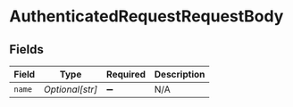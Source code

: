 # AuthenticatedRequestRequestBody


## Fields

| Field              | Type               | Required           | Description        |
| ------------------ | ------------------ | ------------------ | ------------------ |
| `name`             | *Optional[str]*    | :heavy_minus_sign: | N/A                |